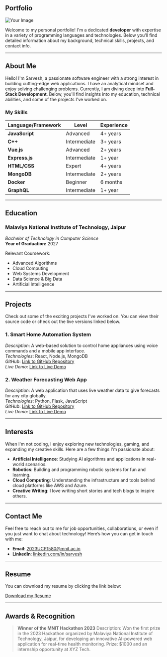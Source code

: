 ## Portfolio

![Your Image](https://external-preview.redd.it/uW7ahTN5qYBLuTQwtaBuJ3FB14alM40tsnonYsz25E4.jpg?auto=webp&s=ea7d366790c061c4bdaee00d968764471cd2192e)

Welcome to my personal portfolio! I'm a dedicated **developer** with expertise in a variety of programming languages and technologies. Below you'll find detailed information about my background, technical skills, projects, and contact info.

---

## About Me

Hello! I'm Sarvesh, a passionate software engineer with a strong interest in building cutting-edge web applications. I have an analytical mindset and enjoy solving challenging problems. Currently, I am diving deep into **Full-Stack Development**. Below, you'll find insights into my education, technical abilities, and some of the projects I've worked on.

### My Skills
| Language/Framework  | Level       | Experience |
|---------------------|-------------|------------|
| **JavaScript**      | Advanced    | 4+ years   |
| **C++**             | Intermediate| 3+ years   |
| **Vue.js**          | Advanced    | 2+ years   |
| **Express.js**      | Intermediate| 1+ year    |
| **HTML/CSS**        | Expert      | 4+ years   |
| **MongoDB**         | Intermediate| 2+ years   |
| **Docker**          | Beginner    | 6 months   |
| **GraphQL**         | Intermediate| 1+ year    |

---

## Education

### Malaviya National Institute of Technology, Jaipur
*Bachelor of Technology in Computer Science*  
**Year of Graduation:** 2027

Relevant Coursework:
- Advanced Algorithms
- Cloud Computing
- Web Systems Development
- Data Science & Big Data
- Artificial Intelligence

---

## Projects

Check out some of the exciting projects I've worked on. You can view their source code or check out the live versions linked below.

### 1. **Smart Home Automation System**  
   *Description*: A web-based solution to control home appliances using voice commands and a mobile app interface.  
   *Technologies*: React, Node.js, MongoDB  
   *GitHub*: [Link to GitHub Repository](https://github.com/Sarvesh5579/smart-home)  
   *Live Demo*: [Link to Live Demo](https://smarthomeapp.com)

### 2. **Weather Forecasting Web App**  
   *Description*: A web application that uses live weather data to give forecasts for any city globally.  
   *Technologies*: Python, Flask, JavaScript  
   *GitHub*: [Link to GitHub Repository]((https://github.com/prahlad2386/prahladmarkdown.github.io/edit/main/README.md))  
   *Live Demo*: [Link to Live Demo](https://weatherforecastapp.com)

---

## Interests

When I'm not coding, I enjoy exploring new technologies, gaming, and expanding my creative skills. Here are a few things I'm passionate about:

- **Artificial Intelligence**: Studying AI algorithms and applications in real-world scenarios.
- **Robotics**: Building and programming robotic systems for fun and learning.
- **Cloud Computing**: Understanding the infrastructure and tools behind cloud platforms like AWS and Azure.
- **Creative Writing**: I love writing short stories and tech blogs to inspire others.

---

## Contact Me

Feel free to reach out to me for job opportunities, collaborations, or even if you just want to chat about technology! Here’s how you can get in touch with me:

- **Email**: [2023UCP1580@mnit.ac.in](mailto:2023UCP1580@mnit.ac.in)
- **LinkedIn**: [linkedin.com/in/sarvesh]((https://www.linkedin.com/in/prahlad-kumar-prajapat-b49a86288/))


---

## Resume

You can download my resume by clicking the link below:

[Download my Resume](https://drive.google.com/file/d/1s1Gi_d_f8R5YTqWSj1gWIL1QpxZP4W_L/view)

---

## Awards & Recognition

> **Winner of the MNIT Hackathon 2023**
> Description: Won the first prize in the 2023 Hackathon organized by Malaviya National Institute of Technology, Jaipur, for developing an innovative AI-powered web application for real-time health monitoring.
Prize: $1000 and an internship opportunity at XYZ Tech.
